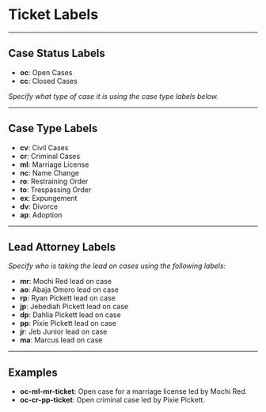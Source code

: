 # Ticket Labels

---

## Case Status Labels

- **oc**: Open Cases  
- **cc**: Closed Cases  

*Specify what type of case it is using the case type labels below.*

---

## Case Type Labels

- **cv**: Civil Cases  
- **cr**: Criminal Cases  
- **ml**: Marriage License  
- **nc**: Name Change  
- **ro**: Restraining Order  
- **to**: Trespassing Order  
- **ex**: Expungement  
- **dv**: Divorce  
- **ap**: Adoption  

---

## Lead Attorney Labels

*Specify who is taking the lead on cases using the following labels:*

- **mr**: Mochi Red lead on case  
- **ao**: Abaja Omoro lead on case  
- **rp**: Ryan Pickett lead on case  
- **jp**: Jebediah Pickett lead on case  
- **dp**: Dahlia Pickett lead on case  
- **pp**: Pixie Pickett lead on case  
- **jr**: Jeb Junior lead on case  
- **ma**: Marcus lead on case  

---

## Examples

- **oc-ml-mr-ticket**: Open case for a marriage license led by Mochi Red.  
- **oc-cr-pp-ticket**: Open criminal case led by Pixie Pickett.  